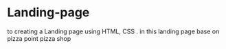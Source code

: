 # Landing-page
to creating a Landing page using HTML, CSS   . in this landing page base on pizza point  pizza shop
